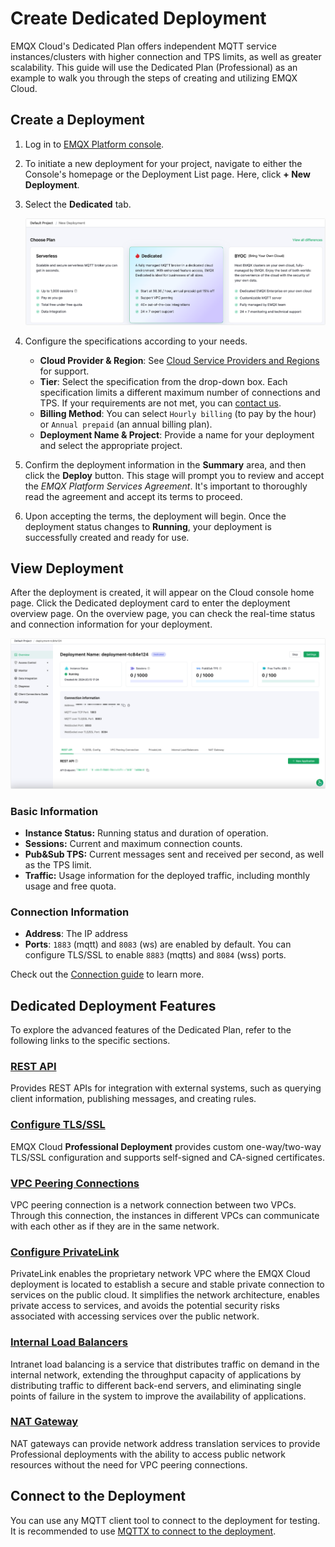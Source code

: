 # Create Dedicated Deployment

EMQX Cloud's Dedicated Plan offers independent MQTT service instances/clusters with higher connection and TPS limits, as well as greater scalability. This guide will use the Dedicated Plan (Professional) as an example to walk you through the steps of creating and utilizing EMQX Cloud.

## Create a Deployment

1. Log in to [EMQX Platform console](https://cloud-intl.emqx.com/console/).

2. To initiate a new deployment for your project, navigate to either the Console's homepage or the Deployment List page. Here, click **+ New Deployment**.

3. Select the **Dedicated** tab.

   ![select_deployment_type](./_assets/create_dedicated.png)

4. Configure the specifications according to your needs.

   - **Cloud Provider & Region**: See [Cloud Service Providers and Regions](../price/plans.md#supported-cloud-service-providers-and-regions) for support.
   - **Tier**: Select the specification from the drop-down box. Each specification limits a different maximum number of connections and TPS. If your requirements are not met, you can [contact us](https://www.emqx.com/contact?product=cloud).
   - **Billing Method**: You can select `Hourly billing` (to pay by the hour) or `Annual prepaid` (an annual billing plan).
   - **Deployment Name & Project**: Provide a name for your deployment and select the appropriate project.

5. Confirm the deployment information in the **Summary** area, and then click the **Deploy** button. This stage will prompt you to review and accept the *EMQX Platform Services Agreement*. It's important to thoroughly read the agreement and accept its terms to proceed.

6. Upon accepting the terms, the deployment will begin. Once the deployment status changes to **Running**, your deployment is successfully created and ready for use.


## View Deployment

After the deployment is created, it will appear on the Cloud console home page. Click the Dedicated deployment card to enter the deployment overview page. On the overview page, you can check the real-time status and connection information for your deployment.

![dedicated](./_assets/dedicated_overview.png)

### Basic Information

- **Instance Status:** Running status and duration of operation.
- **Sessions:** Current and maximum connection counts.
- **Pub&Sub TPS:** Current messages sent and received per second, as well as the TPS limit.
- **Traffic:** Usage information for the deployed traffic, including monthly usage and free quota.

### Connection Information

- **Address**: The IP address
- **Ports**: `1883` (mqtt) and `8083` (ws) are enabled by default. You can configure TLS/SSL to enable `8883` (mqtts) and `8084` (wss) ports.

Check out the [Connection guide](../deployments/port_guide_dedicated.md) to learn more.

## Dedicated Deployment Features

To explore the advanced features of the Dedicated Plan, refer to the following links to the specific sections.

### [REST API](../api/introduction.md)

Provides REST APIs for integration with external systems, such as querying client information, publishing messages, and creating rules.

### [Configure TLS/SSL](../deployments/tls_ssl.md)

EMQX Cloud **Professional Deployment** provides custom one-way/two-way TLS/SSL configuration and supports self-signed and CA-signed certificates.


### [VPC Peering Connections](../deployments/vpc_peering.md)

VPC peering connection is a network connection between two VPCs. Through this connection, the instances in different VPCs can communicate with each other as if they are in the same network.


### [Configure PrivateLink](../deployments/privatelink.md)
PrivateLink enables the proprietary network VPC where the EMQX Cloud deployment is located to establish a secure and stable private connection to services on the public cloud. It simplifies the network architecture, enables private access to services, and avoids the potential security risks associated with accessing services over the public network.

### [Internal Load Balancers](../vas/intranet-lb.md)

Intranet load balancing is a service that distributes traffic on demand in the internal network, extending the throughput capacity of applications by distributing traffic to different back-end servers, and eliminating single points of failure in the system to improve the availability of applications.


### [NAT Gateway](../vas/nat-gateway.md)

NAT gateways can provide network address translation services to provide Professional deployments with the ability to access public network resources without the need for VPC peering connections.

## Connect to the Deployment

You can use any MQTT client tool to connect to the deployment for testing. It is recommended to use [MQTTX to connect to the deployment](../connect_to_deployments/mqttx.md).
